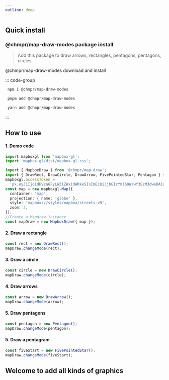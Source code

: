 ```yaml
---
outline: deep
---
```


## Quick install

### @chmpr/map-draw-modes package install

> Add this package to draw arrows, rectangles, pentagons, pentagons, circles

@chmpr/map-draw-modes download and install

::: code-group

```sh [npm]
 npm i @chmpr/map-draw-modes
```

```sh [pnpm]
 pnpm add @chmpr/map-draw-modes
```

```sh [yarn]
 yarn add @chmpr/map-draw-modes
```

:::

## How to use

#### 1. Demo code

```ts
import mapboxgl from 'mapbox-gl';
import 'mapbox-gl/dist/mapbox-gl.css';

import { MapboxDraw } from '@chmpr/map-draw';
import { DrawRect, DrawCircle, DrawArrow, FivePointedStar, Pentagon } from '@chmpr/map-draw-modes';
mapboxgl.accessToken =
  'pk.eyJ1IjoidHVzaGFyLWZ1ZWxidWRkeSIsImEiOiJjbGIzYml6OWswY3EzM3dweDA1am82OGhqIn0.dQ99KMNUXLKu6MXi1VlwxA';
const map = new mapboxgl.Map({
  container: 'map',
  projection: { name: 'globe' },
  style: 'mapbox://styles/mapbox/streets-v9',
  zoom: 3,
});
//Create a Mapdraw instance
const mapDraw = new MapboxDraw({ map });
```

#### 2. Draw a rectangle

```ts
const rect = new DrawRect();
mapDraw.changeMode(rect);
```

#### 3. Draw a circle

```ts
const circle = new DrawCircle();
mapDraw.changeMode(circle);
```

#### 4. Draw arrows

```ts
const arrow = new DrawArrow();
mapDraw.changeMode(arrow);
```

#### 5. Draw pentagons

```ts
const pentagon = new Pentagon();
mapDraw.changeMode(pentagon);
```

#### 5. Draw a pentagram

```ts
const fiveStart = new FivePointedStar();
mapDraw.changeMode(fiveStart);
```

## Welcome to add all kinds of graphics
